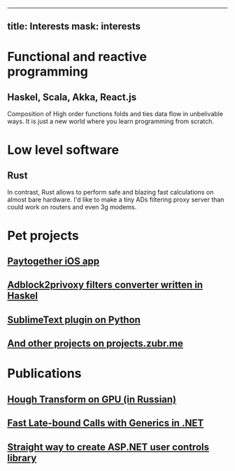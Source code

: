 ----------------
title: Interests
mask: interests
----------------


Functional and reactive programming
===================================
Haskel, Scala, Akka, React.js
-----------------------------

Composition of High order functions folds and ties data flow in unbelivable ways.
It is just a new world where you learn programming from scratch.


Low level software
==================
Rust
----

In contrast, Rust allows to perform safe and blazing fast calculations on almost bare hardware.
I'd like to make a tiny ADs filtering proxy server than could work on routers and even 3g modems.


Pet projects
============

## [Paytogether iOS app](https://projects.zubr.me/wiki/Paytogether)
## [Adblock2privoxy filters converter written in Haskel](https://projects.zubr.me/wiki/adblock2privoxy)
## [SublimeText plugin on Python](https://projects.zubr.me/wiki/Superlime)
## [And other projects on projects.zubr.me](https://projects.zubr.me/)


Publications
============

## [Hough Transform on GPU (in Russian)](https://habrahabr.ru/post/141438/)
## [Fast Late-bound Calls with Generics in .NET](http://www.codeproject.com/Articles/33748/Fast-Late-bound-Calls-with-Generics-in-NET)
## [Straight way to create ASP.NET user controls library](http://www.codeproject.com/Articles/30247/WebControls/)